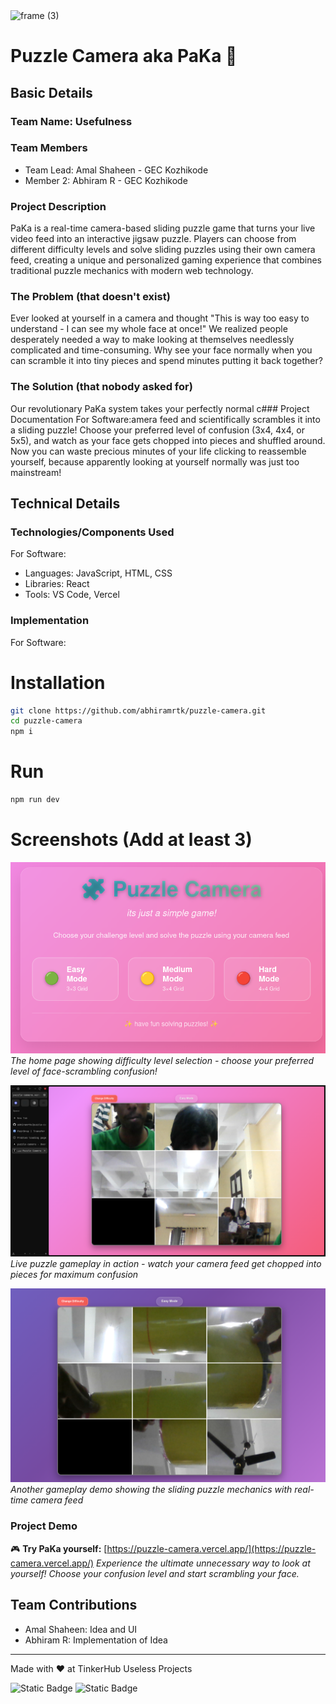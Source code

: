 <img width="3188" height="1202" alt="frame (3)" src="https://github.com/user-attachments/assets/517ad8e9-ad22-457d-9538-a9e62d137cd7" />


# Puzzle Camera aka PaKa 🎯


## Basic Details
### Team Name: Usefulness


### Team Members
- Team Lead: Amal Shaheen - GEC Kozhikode
- Member 2: Abhiram R - GEC Kozhikode

### Project Description
PaKa is a real-time camera-based sliding puzzle game that turns your live video feed into an interactive jigsaw puzzle. Players can choose from different difficulty levels and solve sliding puzzles using their own camera feed, creating a unique and personalized gaming experience that combines traditional puzzle mechanics with modern web technology.

### The Problem (that doesn't exist)
Ever looked at yourself in a camera and thought "This is way too easy to understand - I can see my whole face at once!" We realized people desperately needed a way to make looking at themselves needlessly complicated and time-consuming. Why see your face normally when you can scramble it into tiny pieces and spend minutes putting it back together?

### The Solution (that nobody asked for)
Our revolutionary PaKa system takes your perfectly normal c### Project Documentation
For Software:amera feed and scientifically scrambles it into a sliding puzzle! Choose your preferred level of confusion (3x4, 4x4, or 5x5), and watch as your face gets chopped into pieces and shuffled around. Now you can waste precious minutes of your life clicking to reassemble yourself, because apparently looking at yourself normally was just too mainstream!

## Technical Details
### Technologies/Components Used
For Software:
- Languages: JavaScript, HTML, CSS
- Libraries: React
- Tools: VS Code, Vercel

### Implementation
For Software:
# Installation
```bash
git clone https://github.com/abhiramrtk/puzzle-camera.git
cd puzzle-camera
npm i
```

# Run
```bash
npm run dev
```



# Screenshots (Add at least 3)
![Home Page](src/assets/1.png)
*The home page showing difficulty level selection - choose your preferred level of face-scrambling confusion!*

![Game Demo 1](src/assets/2.png)
*Live puzzle gameplay in action - watch your camera feed get chopped into pieces for maximum confusion*

![Game Demo 2](src/assets/3.png)
*Another gameplay demo showing the sliding puzzle mechanics with real-time camera feed*



### Project Demo

🎮 **Try PaKa yourself:** [https://puzzle-camera.vercel.app/](https://puzzle-camera.vercel.app/)
*Experience the ultimate unnecessary way to look at yourself! Choose your confusion level and start scrambling your face.*





## Team Contributions
- Amal Shaheen: Idea and UI
- Abhiram R: Implementation of Idea

---
Made with ❤️ at TinkerHub Useless Projects 

![Static Badge](https://img.shields.io/badge/TinkerHub-24?color=%23000000&link=https%3A%2F%2Fwww.tinkerhub.org%2F)
![Static Badge](https://img.shields.io/badge/UselessProjects--25-25?link=https%3A%2F%2Fwww.tinkerhub.org%2Fevents%2FQ2Q1TQKX6Q%2FUseless%2520Projects)


